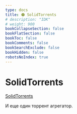 ```yaml
---
type: docs
title: 🟠 SolidTorrents
# description: "IDK"
# weight: 900
bookCollapseSection: false
bookFlatSection: false
bookToc: false
bookComments: false
bookSearchExclude: false
bookHidden: false
robotsNoIndex: true
---
```


# SolidTorrents

[SolidTorrents](https://solidtorrents.to/?nt)

И еще один торрент агрегатор.
